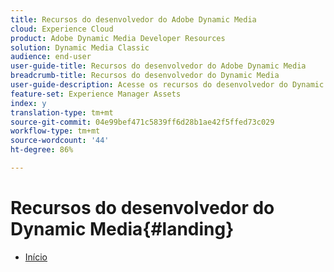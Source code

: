 ```yaml
---
title: Recursos do desenvolvedor do Adobe Dynamic Media
cloud: Experience Cloud
product: Adobe Dynamic Media Developer Resources
solution: Dynamic Media Classic
audience: end-user
user-guide-title: Recursos do desenvolvedor do Adobe Dynamic Media
breadcrumb-title: Recursos do desenvolvedor do Dynamic Media
user-guide-description: Acesse os recursos do desenvolvedor do Dynamic Media, como o Guia de referência do visualizador, a API do sistema de produção de imagens, a API de disponibilização e renderização de imagens e as notas de versão do Scene7 arquivadas.
feature-set: Experience Manager Assets
index: y
translation-type: tm+mt
source-git-commit: 04e99bef471c5839ff6d28b1ae42f5ffed73c029
workflow-type: tm+mt
source-wordcount: '44'
ht-degree: 86%

---
```



# Recursos do desenvolvedor do Dynamic Media{#landing}

+ [Início](home.md)

<!--This TOC may not be necessary. Not sure, so leaving it in.
+ [Viewers Reference Guide](/help/aem-viewers-ref/homeviewers.md)
+ [IS/IR API](/help/aem-is-ir-api/homeisir.md)
+ [IPS API](/help/aem-ips-api/c-overview.md)
+ [Image Authoring](/help/aem-ia/aem-ia-home.md)
+ [Dynamic Media Classic Release Notes](/help/s7-release-notes/homern.md)
-->
